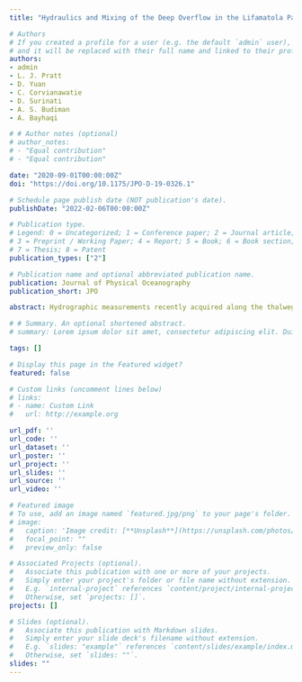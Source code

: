 ```yaml
---
title: "Hydraulics and Mixing of the Deep Overflow in the Lifamatola Passage of the Indonesian Seas"

# Authors
# If you created a profile for a user (e.g. the default `admin` user), write the username (folder name) here 
# and it will be replaced with their full name and linked to their profile.
authors:
- admin
- L. J. Pratt
- D. Yuan
- C. Corvianawatie
- D. Surinati
- A. S. Budiman
- A. Bayhaqi

# # Author notes (optional)
# author_notes:
# - "Equal contribution"
# - "Equal contribution"

date: "2020-09-01T00:00:00Z"
doi: "https://doi.org/10.1175/JPO-D-19-0326.1"

# Schedule page publish date (NOT publication's date).
publishDate: "2022-02-06T00:00:00Z"

# Publication type.
# Legend: 0 = Uncategorized; 1 = Conference paper; 2 = Journal article;
# 3 = Preprint / Working Paper; 4 = Report; 5 = Book; 6 = Book section;
# 7 = Thesis; 8 = Patent
publication_types: ["2"]

# Publication name and optional abbreviated publication name.
publication: Journal of Physical Oceanography
publication_short: JPO

abstract: Hydrographic measurements recently acquired along the thalweg of the Lifamatola Passage combined with historical moored velocity measurements immediately downstream of the sill are used to study the hydraulics, transport, mixing, and entrainment in the dense overflow. The observations suggest that the mean overflow is nearly critical at the mooring site, suggesting that a weir formula may be appropriate for estimating the overflow transport. Our assessment suggests that the weir formulas corresponding to a rectangular, triangular, or parabolic cross section all result in transports very close to the observation, suggesting their potential usage in long-term monitoring of the overflow transport or parameterizing the transport in numerical models. Analyses also suggest that deep signals within the overflow layer are blocked by the shear flow from propagating upstream, whereas the shallow wave modes of the full-depth continuously stratified flow are able to propagate upstream from the Banda Sea into the Maluku Sea. Strong mixing is found immediately downstream of the sill crest, with Thorpe-scale-based estimates of the mean dissipation rate within the overflow up to 1.1 × 10−7 W kg−1 and the region-averaged diapycnal diffusivity within the downstream overflow in the range of 2.3 × 10−3 to 10.1 × 10−3 m2 s−1. Mixing in the Lifamatola Passage results in 0.6–1.2-Sv (1 Sv ≡ 106 m3 s−1) entrainment transport added to the overflow, enhancing the deep-water renewal in the Banda Sea. A bulk diffusivity coefficient estimated in the deep Banda Sea yields 1.6 × 10−3 ± 5 × 10−4 m2 s−1, with an associated downward turbulent heat flux of 9 W m−2.

# # Summary. An optional shortened abstract.
# summary: Lorem ipsum dolor sit amet, consectetur adipiscing elit. Duis posuere tellus ac convallis placerat. Proin tincidunt magna sed ex sollicitudin condimentum.

tags: []

# Display this page in the Featured widget?
featured: false

# Custom links (uncomment lines below)
# links:
# - name: Custom Link
#   url: http://example.org

url_pdf: ''
url_code: ''
url_dataset: ''
url_poster: ''
url_project: ''
url_slides: ''
url_source: ''
url_video: ''

# Featured image
# To use, add an image named `featured.jpg/png` to your page's folder. 
# image:
#   caption: 'Image credit: [**Unsplash**](https://unsplash.com/photos/pLCdAaMFLTE)'
#   focal_point: ""
#   preview_only: false

# Associated Projects (optional).
#   Associate this publication with one or more of your projects.
#   Simply enter your project's folder or file name without extension.
#   E.g. `internal-project` references `content/project/internal-project/index.md`.
#   Otherwise, set `projects: []`.
projects: []

# Slides (optional).
#   Associate this publication with Markdown slides.
#   Simply enter your slide deck's filename without extension.
#   E.g. `slides: "example"` references `content/slides/example/index.md`.
#   Otherwise, set `slides: ""`.
slides: ""
---
```


<!-- {{% callout note %}}
Click the *Cite* button above to demo the feature to enable visitors to import publication metadata into their reference management software.
{{% /callout %}}

{{% callout note %}}
Create your slides in Markdown - click the *Slides* button to check out the example.
{{% /callout %}}

Supplementary notes can be added here, including [code, math, and images](https://wowchemy.com/docs/writing-markdown-latex/). -->
